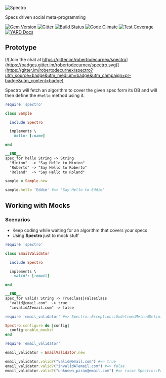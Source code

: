 ![Spectro](spectro.png)

Specs driven social meta-programming

[![Gem Version](https://badge.fury.io/rb/spectro.svg)](http://badge.fury.io/rb/spectro)
[![Gitter](https://badges.gitter.im/robertodecurnex/spectro.svg)](https://gitter.im/robertodecurnex/spectro?utm_source=badge&utm_medium=badge&utm_campaign=pr-badge)
[![Build Status](https://api.travis-ci.org/robertodecurnex/spectro.png)](https://travis-ci.org/robertodecurnex/spectro)
[![Code Climate](https://codeclimate.com/github/robertodecurnex/spectro/badges/gpa.svg)](https://codeclimate.com/github/robertodecurnex/spectro)
[![Test Coverage](https://codeclimate.com/github/robertodecurnex/spectro/badges/coverage.svg)](https://codeclimate.com/github/robertodecurnex/spectro)
[![YARD Docs](https://img.shields.io/badge/YARD-Docs-blue.svg)](http://www.rubydoc.info/github/robertodecurnex/spectro/master)

## Prototype

[![Join the chat at https://gitter.im/robertodecurnex/spectro](https://badges.gitter.im/robertodecurnex/spectro.svg)](https://gitter.im/robertodecurnex/spectro?utm_source=badge&utm_medium=badge&utm_campaign=pr-badge&utm_content=badge)

Spectro will fetch an algorithm to cover the given spec form its DB and will then define the `#hello` method using it.

```ruby
require 'spectro'

class Sample

  include Spectro

  implements \
    hello: [:name]

end

__END__
spec_for hello String -> String
  "Minion"  -> "Say Hello to Minion"
  "Roberto" -> "Say Hello to Roberto"
  "Roland"  -> "Say Hello to Roland"
```

```ruby
sample = Sample.new

sample.hello 'Eddie' #=> 'Say Hello to Eddie'
```

## Working with Mocks

### Scenarios

* Keep coding while waiting for an algorithm that covers your specs
* Using **Spectro** just to mock stuff

```ruby
require 'spectro'

class EmailValidator

  include Spectro

  implements \
    valid?: [:email]

end

__END__
spec_for valid? String -> TrueClass|FalseClass
  "valid@email.com"  -> true
  "invalidATemail.com" -> false
```

```ruby 
require 'email_validator' #=> Spectro::Exception::UndefinedMethodDefinition
```

```ruby
Spectro.configure do |config|
  config.enable_mocks!
end

require 'email_validator'

email_validator = EmailValidator.new

email_validator.valid?("valid@email.com") #=> true 
email_validator.valid?("invalidATemail.com") #=> false 
email_validator.valid?("unknown_param@email.com") #=> raise Spectro::Exception::UnkwnonMockResponse

```
